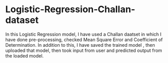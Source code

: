 # Logistic-Regression-Challan-dataset
In this Logistic Regression model, I have used a Challan daatset in which I have done pre-processing, checked Mean Square Error and Coefficient of Determination. In addition to this, I have saved the trained model , then uploaded that model, then took input from user and predicted output from the loaded model.
